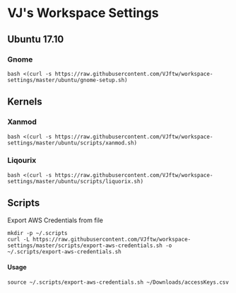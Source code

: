 # VJ's Workspace Settings

## Ubuntu 17.10

### Gnome
```
bash <(curl -s https://raw.githubusercontent.com/VJftw/workspace-settings/master/ubuntu/gnome-setup.sh)
```

## Kernels

### Xanmod
```
bash <(curl -s https://raw.githubusercontent.com/VJftw/workspace-settings/master/ubuntu/scripts/xanmod.sh)
```

### Liqourix
```
bash <(curl -s https://raw.githubusercontent.com/VJftw/workspace-settings/master/ubuntu/scripts/liquorix.sh)
```

## Scripts
Export AWS Credentials from file
```
mkdir -p ~/.scripts
curl -L https://raw.githubusercontent.com/VJftw/workspace-settings/master/scripts/export-aws-credentials.sh -o ~/.scripts/export-aws-credentials.sh
```

#### Usage
```
source ~/.scripts/export-aws-credentials.sh ~/Downloads/accessKeys.csv
```
